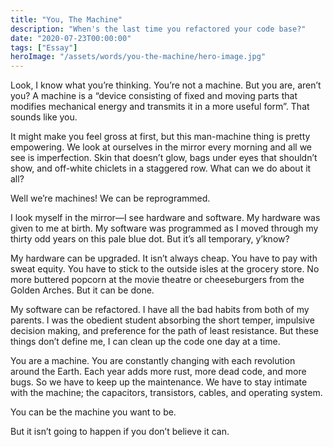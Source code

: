 ```yaml
---
title: "You, The Machine"
description: "When's the last time you refactored your code base?"
date: "2020-07-23T00:00:00"
tags: ["Essay"]
heroImage: "/assets/words/you-the-machine/hero-image.jpg"
---
```


Look, I know what you’re thinking. You’re not a machine. But you are, aren’t you? A machine is a “device consisting of fixed and moving parts that modifies mechanical energy and transmits it in a more useful form”. That sounds like you.

It might make you feel gross at first, but this man-machine thing is pretty empowering. We look at ourselves in the mirror every morning and all we see is imperfection. Skin that doesn’t glow, bags under eyes that shouldn’t show, and off-white chiclets in a staggered row. What can we do about it all?

Well we’re machines! We can be reprogrammed.

I look myself in the mirror—I see hardware and software. My hardware was given to me at birth. My software was programmed as I moved through my thirty odd years on this pale blue dot. But it’s all temporary, y’know?

My hardware can be upgraded. It isn’t always cheap. You have to pay with sweat equity. You have to stick to the outside isles at the grocery store. No more buttered popcorn at the movie theatre or cheeseburgers from the Golden Arches. But it can be done.

My software can be refactored. I have all the bad habits from both of my parents. I was the obedient student absorbing the short temper, impulsive decision making, and preference for the path of least resistance. But these things don’t define me, I can clean up the code one day at a time.

You are a machine. You are constantly changing with each revolution around the Earth. Each year adds more rust, more dead code, and more bugs. So we have to keep up the maintenance. We have to stay intimate with the machine; the capacitors, transistors, cables, and operating system.

You can be the machine you want to be.

But it isn’t going to happen if you don’t believe it can.
